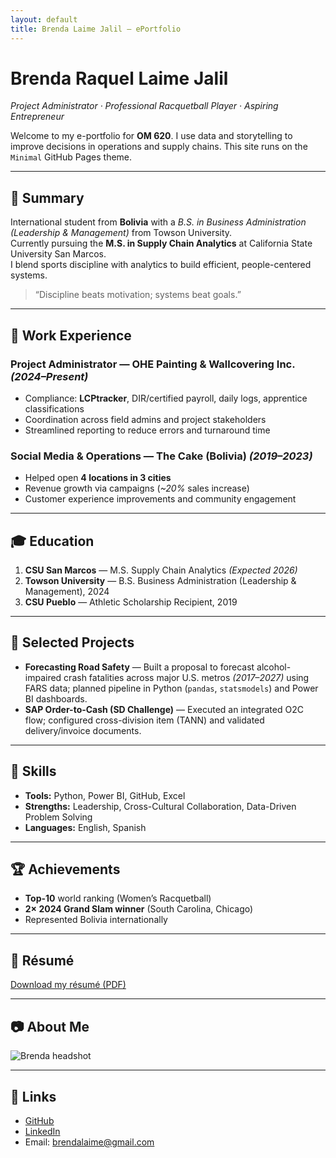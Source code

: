 ```yaml
---
layout: default
title: Brenda Laime Jalil — ePortfolio
---
```


# Brenda Raquel Laime Jalil

*Project Administrator · Professional Racquetball Player · Aspiring Entrepreneur*

Welcome to my e-portfolio for **OM 620**. I use data and storytelling to improve decisions in operations and supply chains. This site runs on the `Minimal` GitHub Pages theme.

---

## 🎯 Summary
International student from **Bolivia** with a *B.S. in Business Administration (Leadership & Management)* from Towson University.  
Currently pursuing the **M.S. in Supply Chain Analytics** at California State University San Marcos.  
I blend sports discipline with analytics to build efficient, people-centered systems.

> “Discipline beats motivation; systems beat goals.”

---

## 💼 Work Experience
### Project Administrator — OHE Painting & Wallcovering Inc. *(2024–Present)*
- Compliance: **LCPtracker**, DIR/certified payroll, daily logs, apprentice classifications  
- Coordination across field admins and project stakeholders  
- Streamlined reporting to reduce errors and turnaround time

### Social Media & Operations — The Cake (Bolivia) *(2019–2023)*
- Helped open **4 locations in 3 cities**  
- Revenue growth via campaigns (*~20%* sales increase)  
- Customer experience improvements and community engagement

---

## 🎓 Education
1. **CSU San Marcos** — M.S. Supply Chain Analytics *(Expected 2026)*  
2. **Towson University** — B.S. Business Administration (Leadership & Management), 2024  
4. **CSU Pueblo** — Athletic Scholarship Recipient, 2019  

---

## 🧪 Selected Projects
- **Forecasting Road Safety** — Built a proposal to forecast alcohol-impaired crash fatalities across major U.S. metros *(2017–2027)* using FARS data; planned pipeline in Python (`pandas`, `statsmodels`) and Power BI dashboards.  
- **SAP Order-to-Cash (SD Challenge)** — Executed an integrated O2C flow; configured cross-division item (TANN) and validated delivery/invoice documents.

---

## 🔧 Skills
- **Tools:** Python, Power BI, GitHub, Excel  
- **Strengths:** Leadership, Cross-Cultural Collaboration, Data-Driven Problem Solving  
- **Languages:** English, Spanish

---

## 🏆 Achievements
- **Top-10** world ranking (Women’s Racquetball)  
- **2× 2024 Grand Slam winner** (South Carolina, Chicago)  
- Represented Bolivia internationally

---

## 📄 Résumé
[Download my résumé (PDF)](assets/docs/Brenda-Laime-Resume.pdf)

---

## 📷 About Me
![Brenda headshot](assets/img/profile.jpg)

---

## 📌 Links
- [GitHub](https://github.com/brendalaime)  
- [LinkedIn](https://www.linkedin.com/) 
- Email: brendalaime@gmail.com

